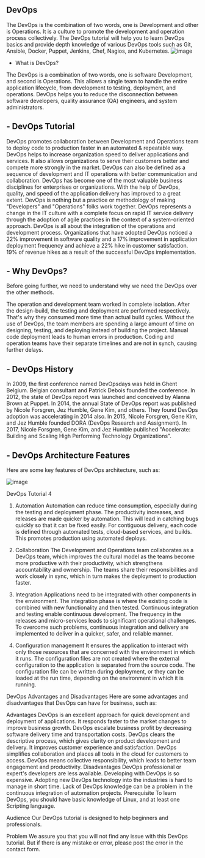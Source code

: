 ## DevOps 

The DevOps is the combination of two words, one is Development and other is Operations. It is a culture to promote the development and operation process collectively. The DevOps tutorial will help you to learn DevOps basics and provide depth knowledge of various DevOps tools such as Git, Ansible, Docker, Puppet, Jenkins, Chef, Nagios, and Kubernetes.
![image](https://user-images.githubusercontent.com/57260903/198884548-7e3845a5-1f0e-4cc4-879c-a6ecaed0c2e2.png)

- What is DevOps?

The DevOps is a combination of two words, one is software Development, and second is Operations. This allows a single team to handle the entire application lifecycle, from development to testing, deployment, and operations. DevOps helps you to reduce the disconnection between software developers, quality assurance (QA) engineers, and system administrators.

## - DevOps Tutorial

DevOps promotes collaboration between Development and Operations team to deploy code to production faster in an automated & repeatable way. DevOps helps to increase organization speed to deliver applications and services. It also allows organizations to serve their customers better and compete more strongly in the market. DevOps can also be defined as a sequence of development and IT operations with better communication and collaboration. DevOps has become one of the most valuable business disciplines for enterprises or organizations. With the help of DevOps, quality, and speed of the application delivery has improved to a great extent. DevOps is nothing but a practice or methodology of making "Developers" and "Operations" folks work together. DevOps represents a change in the IT culture with a complete focus on rapid IT service delivery through the adoption of agile practices in the context of a system-oriented approach. DevOps is all about the integration of the operations and development process. Organizations that have adopted DevOps noticed a 22% improvement in software quality and a 17% improvement in application deployment frequency and achieve a 22% hike in customer satisfaction. 19% of revenue hikes as a result of the successful DevOps implementation.

## - Why DevOps?

Before going further, we need to understand why we need the DevOps over the other methods.

The operation and development team worked in complete isolation.
After the design-build, the testing and deployment are performed respectively. That's why they consumed more time than actual build cycles.
Without the use of DevOps, the team members are spending a large amount of time on designing, testing, and deploying instead of building the project.
Manual code deployment leads to human errors in production.
Coding and operation teams have their separate timelines and are not in synch, causing further delays.
## - DevOps History
In 2009, the first conference named DevOpsdays was held in Ghent Belgium. Belgian consultant and Patrick Debois founded the conference. In 2012, the state of DevOps report was launched and conceived by Alanna Brown at Puppet.
In 2014, the annual State of DevOps report was published by Nicole Forsgren, Jez Humble, Gene Kim, and others. They found DevOps adoption was accelerating in 2014 also.
In 2015, Nicole Forsgren, Gene Kim, and Jez Humble founded DORA (DevOps Research and Assignment).
In 2017, Nicole Forsgren, Gene Kim, and Jez Humble published "Accelerate: Building and Scaling High Performing Technology Organizations".

## - DevOps Architecture Features
Here are some key features of DevOps architecture, such as:

![image](https://user-images.githubusercontent.com/57260903/198884413-b63fb8fb-1bf5-421f-a57d-d1a5324f6cbf.png)

DevOps Tutorial 4
1) Automation
Automation can reduce time consumption, especially during the testing and deployment phase. The productivity increases, and releases are made quicker by automation. This will lead in catching bugs quickly so that it can be fixed easily. For contiguous delivery, each code is defined through automated tests, cloud-based services, and builds. This promotes production using automated deploys.

2) Collaboration
The Development and Operations team collaborates as a DevOps team, which improves the cultural model as the teams become more productive with their productivity, which strengthens accountability and ownership. The teams share their responsibilities and work closely in sync, which in turn makes the deployment to production faster.

3) Integration
Applications need to be integrated with other components in the environment. The integration phase is where the existing code is combined with new functionality and then tested. Continuous integration and testing enable continuous development. The frequency in the releases and micro-services leads to significant operational challenges. To overcome such problems, continuous integration and delivery are implemented to deliver in a quicker, safer, and reliable manner.

4) Configuration management
It ensures the application to interact with only those resources that are concerned with the environment in which it runs. The configuration files are not created where the external configuration to the application is separated from the source code. The configuration file can be written during deployment, or they can be loaded at the run time, depending on the environment in which it is running.

DevOps Advantages and Disadvantages
Here are some advantages and disadvantages that DevOps can have for business, such as:

Advantages
DevOps is an excellent approach for quick development and deployment of applications.
It responds faster to the market changes to improve business growth.
DevOps escalate business profit by decreasing software delivery time and transportation costs.
DevOps clears the descriptive process, which gives clarity on product development and delivery.
It improves customer experience and satisfaction.
DevOps simplifies collaboration and places all tools in the cloud for customers to access.
DevOps means collective responsibility, which leads to better team engagement and productivity.
Disadvantages
DevOps professional or expert's developers are less available.
Developing with DevOps is so expensive.
Adopting new DevOps technology into the industries is hard to manage in short time.
Lack of DevOps knowledge can be a problem in the continuous integration of automation projects.
Prerequisite
To learn DevOps, you should have basic knowledge of Linux, and at least one Scripting language.

Audience
Our DevOps tutorial is designed to help beginners and professionals.

Problem
We assure you that you will not find any issue with this DevOps tutorial. But if there is any mistake or error, please post the error in the contact form.


